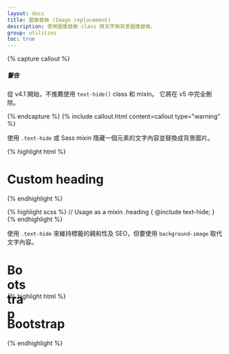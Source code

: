 ```yaml
---
layout: docs
title: 圖像替換 (Image replacement)
description: 使用圖像替換 class 將文字與背景圖像替換。
group: utilities
toc: true
---
```


{% capture callout %}
##### 警告
從 v4.1 開始，不推薦使用 `text-hide()` class 和 mixin。 它將在 v5 中完全刪除。

{% endcapture %}
{% include callout.html content=callout type="warning" %}

使用 `.text-hide` 或 Sass mixin 隱藏一個元素的文字內容並替換成背景圖片。

{% highlight html %}
<h1 class="text-hide">Custom heading</h1>
{% endhighlight %}

{% highlight scss %}
// Usage as a mixin
.heading {
  @include text-hide;
}
{% endhighlight %}

使用 `.text-hide` 來維持標籤的親和性及 SEO，但要使用 `background-image` 取代文字內容。

<div class="bd-example">
  <h1 class="text-hide" style="background-image: url('{{ site.baseurl }}/docs/{{ site.docs_version }}/assets/brand/bootstrap-solid.svg'); width: 50px; height: 50px;">Bootstrap</h1>
</div>

{% highlight html %}
<h1 class="text-hide" style="background-image: url('..');">Bootstrap</h1>
{% endhighlight %}
